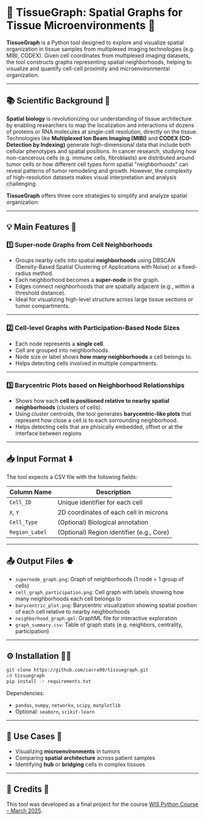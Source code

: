 # 🧠 TissueGraph: Spatial Graphs for Tissue Microenvironments 🔬

**TissueGraph** is a Python tool designed to explore and visualize spatial organization in tissue samples from multiplexed imaging technologies (e.g. MIBI, CODEX). Given cell coordinates from multiplexed imaging datasets, the tool constructs graphs representing spatial neighborhoods, helping to visualize and quantify cell-cell proximity and microenvironmental organization.

---

## 📚 Scientific Background 🧬

**Spatial biology** is revolutionizing our understanding of tissue architecture by enabling researchers to map the localization and interactions of dozens of proteins or RNA molecules at single-cell resolution, directly on the tissue. Technologies like **Multiplexed Ion Beam Imaging (MIBI)** and **CODEX (CO-Detection by Indexing)** generate high-dimensional data that include both cellular phenotypes and spatial positions.
In cancer research, studying how non-cancerous cells (e.g. immune cells, fibroblasts) are distributed around tumor cells or how different cell types form spatial "neighborhoods" can reveal patterns of tumor remodeling and growth. However, the complexity of high-resolution datasets makes visual interpretation and analysis challenging.

**TissueGraph** offers three core strategies to simplify and analyze spatial organization: 

--- 

## 💡 Main Features 🚀

### 1️⃣ Super-node Graphs from Cell Neighborhoods

- Groups nearby cells into spatial **neighborhoods** using DBSCAN (Density-Based Spatial Clustering of Applications with Noise) or a fixed-radius method.
- Each neighborhood becomes a **super-node** in the graph.
- Edges connect neighborhoods that are spatially adjacent (e.g., within a threshold distance).
- Ideal for visualizing high-level structure across large tissue sections or tumor compartments.

---

### 2️⃣ Cell-level Graphs with Participation-Based Node Sizes 

- Each node represents a **single cell**.
- Cell are grouped into neighborhoods.
- Node size or label shows **how many neighborhoods** a cell belongs to.
- Helps detecting cells involved in multiple compartments. 

---

### 3️⃣ Barycentric Plots based on Neighborhood Relationships

- Shows how each **cell is positioned relative to nearby spatial neighborhoods** (clusters of cells).
- Using cluster centroids, the tool generates **barycentric-like plots** that represent how close a cell is to each sorrounding neighborhood.
- Helps detecting cells that are phisically embedded, offset or at the interface between regions
  
---

## 📥 Input Format ⬇️

The tool expects a CSV file with the following fields:

| Column Name   | Description                              |
|---------------|------------------------------------------|
| `Cell_ID`     | Unique identifier for each cell          |
| `X`, `Y`      | 2D coordinates of each cell in microns   |
| `Cell_Type`   | (Optional) Biological annotation         |
| `Region_Label`| (Optional) Region identifier (e.g., Core) |

---

## 📤 Output Files ⬆️

- `supernode_graph.png`: Graph of neighborhoods (1 node = 1 group of cells)
- `cell_graph_participation.png`: Cell graph with labels showing how many neighborhoods each cell belongs to
- `barycentric_plot.png`: Barycentric visualization showing spatial position of each cell relative to nearby neighborhoods 
- `neighborhood_graph.gml`: GraphML file for interactive exploration
- `graph_summary.csv`: Table of graph stats (e.g. neighbors, centrality, participation)

---

## ⚙️ Installation 🧑‍💻

```bash
git clone https://github.com/carra99/tissuegraph.git
cd tissuegraph
pip install -r requirements.txt
```

Dependencies:
- `pandas`, `numpy`, `networkx`, `scipy`, `matplotlib`
- Optional: `seaborn`, `scikit-learn`

---

## 🧠 Use Cases 🧪

- Visualizing **microenvironments** in tumors
- Comparing **spatial architecture** across patient samples
- Identifying **hub** or **bridging** cells in complex tissues

---

## 📎 Credits 🧩

This tool was developed as a final project for the course [WIS Python Course – March 2025](https://github.com/code-Maven/wis-python-course-2025-03).
